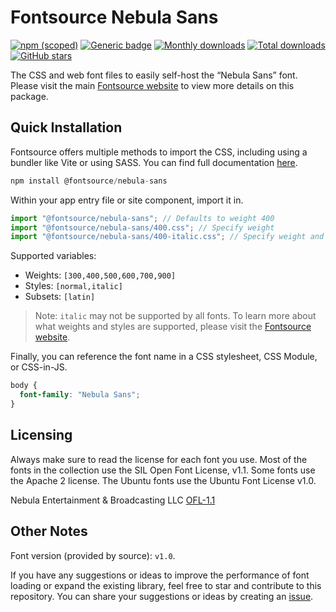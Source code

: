 # Fontsource Nebula Sans

[![npm (scoped)](https://img.shields.io/npm/v/@fontsource/nebula-sans?color=brightgreen)](https://www.npmjs.com/package/@fontsource/nebula-sans) [![Generic badge](https://img.shields.io/badge/fontsource-passing-brightgreen)](https://github.com/fontsource/fontsource) [![Monthly downloads](https://badgen.net/npm/dm/@fontsource/nebula-sans)](https://github.com/fontsource/fontsource) [![Total downloads](https://badgen.net/npm/dt/@fontsource/nebula-sans)](https://github.com/fontsource/fontsource) [![GitHub stars](https://img.shields.io/github/stars/fontsource/fontsource.svg?style=social&label=Star)](https://github.com/fontsource/fontsource/stargazers)

The CSS and web font files to easily self-host the “Nebula Sans” font. Please visit the main [Fontsource website](https://fontsource.org/fonts/nebula-sans) to view more details on this package.

## Quick Installation

Fontsource offers multiple methods to import the CSS, including using a bundler like Vite or using SASS. You can find full documentation [here](https://fontsource.org/docs/getting-started/introduction).

```javascript
npm install @fontsource/nebula-sans
```

Within your app entry file or site component, import it in.

```javascript
import "@fontsource/nebula-sans"; // Defaults to weight 400
import "@fontsource/nebula-sans/400.css"; // Specify weight
import "@fontsource/nebula-sans/400-italic.css"; // Specify weight and style
```

Supported variables:
- Weights: `[300,400,500,600,700,900]`
- Styles: `[normal,italic]`
- Subsets: `[latin]`

> Note: `italic` may not be supported by all fonts. To learn more about what weights and styles are supported, please visit the [Fontsource website](https://fontsource.org/fonts/nebula-sans).

Finally, you can reference the font name in a CSS stylesheet, CSS Module, or CSS-in-JS.

```css
body {
  font-family: "Nebula Sans";
}
```

## Licensing
Always make sure to read the license for each font you use. Most of the fonts in the collection use the SIL Open Font License, v1.1. Some fonts use the Apache 2 license. The Ubuntu fonts use the Ubuntu Font License v1.0.

Nebula Entertainment & Broadcasting LLC
[OFL-1.1](https://nebulasans.com/license/)

## Other Notes
Font version (provided by source): `v1.0`.

If you have any suggestions or ideas to improve the performance of font loading or expand the existing library, feel free to star and contribute to this repository. You can share your suggestions or ideas by creating an [issue](https://github.com/fontsource/fontsource/issues).